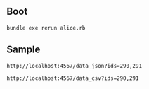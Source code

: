 
## Boot

```
bundle exe rerun alice.rb
```

## Sample
```
http://localhost:4567/data_json?ids=290,291

http://localhost:4567/data_csv?ids=290,291
```